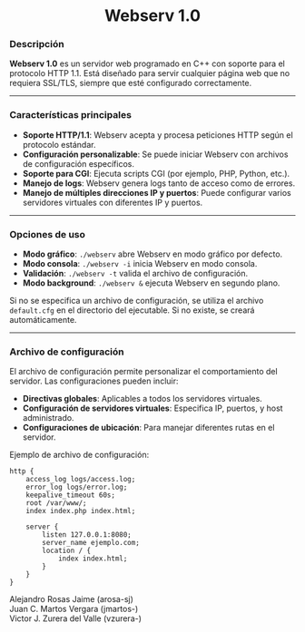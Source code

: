 <center>

# Webserv 1.0

</center>

### Descripción
**Webserv 1.0** es un servidor web programado en C++ con soporte para el protocolo HTTP 1.1. Está diseñado para servir cualquier página web que no requiera SSL/TLS, siempre que esté configurado correctamente.

---

### Características principales
- **Soporte HTTP/1.1**: Webserv acepta y procesa peticiones HTTP según el protocolo estándar.
- **Configuración personalizable**: Se puede iniciar Webserv con archivos de configuración específicos.
- **Soporte para CGI**: Ejecuta scripts CGI (por ejemplo, PHP, Python, etc.).
- **Manejo de logs**: Webserv genera logs tanto de acceso como de errores.
- **Manejo de múltiples direcciones IP y puertos**: Puede configurar varios servidores virtuales con diferentes IP y puertos.
  
---

### Opciones de uso
- **Modo gráfico**: `./webserv` abre Webserv en modo gráfico por defecto.
- **Modo consola**: `./webserv -i` inicia Webserv en modo consola.
- **Validación**: `./webserv -t` valida el archivo de configuración.
- **Modo background**: `./webserv &` ejecuta Webserv en segundo plano.

Si no se especifica un archivo de configuración, se utiliza el archivo `default.cfg` en el directorio del ejecutable. Si no existe, se creará automáticamente.

---

### Archivo de configuración

El archivo de configuración permite personalizar el comportamiento del servidor. Las configuraciones pueden incluir:

- **Directivas globales**: Aplicables a todos los servidores virtuales.
- **Configuración de servidores virtuales**: Especifica IP, puertos, y host administrado.
- **Configuraciones de ubicación**: Para manejar diferentes rutas en el servidor.
  
Ejemplo de archivo de configuración:

```config
http {
    access_log logs/access.log;
    error_log logs/error.log;
    keepalive_timeout 60s;
    root /var/www/;
    index index.php index.html;
    
    server {
        listen 127.0.0.1:8080;
        server_name ejemplo.com;
        location / {
            index index.html;
        }
    }
}
```
Alejandro Rosas Jaime (arosa-sj)  
Juan C. Martos Vergara (jmartos-)  
Victor J. Zurera del Valle (vzurera-)
